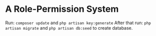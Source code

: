 #  A Role-Permission System
Run: ``composer update`` and ``php artisan key:generate`` 
After that run: ``php artisan migrate`` and ``php artisan db:seed`` to create database.
